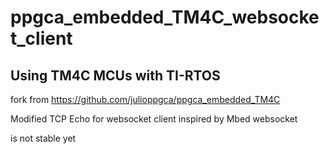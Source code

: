 # ppgca_embedded_TM4C_websocket_client

## Using TM4C MCUs with TI-RTOS
fork from https://github.com/julioppgca/ppgca_embedded_TM4C

Modified TCP Echo for websocket client inspired by Mbed websocket

is not stable yet
